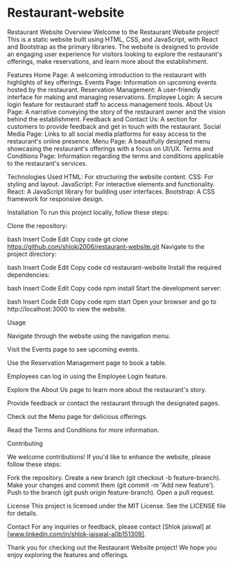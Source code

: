 # Restaurant-website

Restaurant Website
Overview
Welcome to the Restaurant Website project! This is a static website built using HTML, CSS, and JavaScript, with React and Bootstrap as the primary libraries. The website is designed to provide an engaging user experience for visitors looking to explore the restaurant's offerings, make reservations, and learn more about the establishment.

Features
Home Page: A welcoming introduction to the restaurant with highlights of key offerings.
Events Page: Information on upcoming events hosted by the restaurant.
Reservation Management: A user-friendly interface for making and managing reservations.
Employee Login: A secure login feature for restaurant staff to access management tools.
About Us Page: A narrative conveying the story of the restaurant owner and the vision behind the establishment.
Feedback and Contact Us: A section for customers to provide feedback and get in touch with the restaurant.
Social Media Page: Links to all social media platforms for easy access to the restaurant's online presence.
Menu Page: A beautifully designed menu showcasing the restaurant's offerings with a focus on UI/UX.
Terms and Conditions Page: Information regarding the terms and conditions applicable to the restaurant's services.

Technologies Used
HTML: For structuring the website content.
CSS: For styling and layout.
JavaScript: For interactive elements and functionality.
React: A JavaScript library for building user interfaces.
Bootstrap: A CSS framework for responsive design.

Installation
To run this project locally, follow these steps:

Clone the repository:

bash
Insert Code
Edit
Copy code
git clone https://github.com/shlokj2006/restaurant-website.git
Navigate to the project directory:

bash
Insert Code
Edit
Copy code
cd restaurant-website
Install the required dependencies:

bash
Insert Code
Edit
Copy code
npm install
Start the development server:

bash
Insert Code
Edit
Copy code
npm start
Open your browser and go to http://localhost:3000 to view the website.

Usage

Navigate through the website using the navigation menu.

Visit the Events page to see upcoming events.

Use the Reservation Management page to book a table.

Employees can log in using the Employee Login feature.

Explore the About Us page to learn more about the restaurant's story.

Provide feedback or contact the restaurant through the designated pages.

Check out the Menu page for delicious offerings.

Read the Terms and Conditions for more information.

Contributing

We welcome contributions! If you'd like to enhance the website, please follow these steps:

Fork the repository.
Create a new branch (git checkout -b feature-branch).
Make your changes and commit them (git commit -m 'Add new feature').
Push to the branch (git push origin feature-branch).
Open a pull request.

License
This project is licensed under the MIT License. See the LICENSE file for details.

Contact
For any inquiries or feedback, please contact [Shlok jaiswal] at [www.linkedin.com/in/shlok-jaiswal-a0b151309].

Thank you for checking out the Restaurant Website project! We hope you enjoy exploring the features and offerings.
